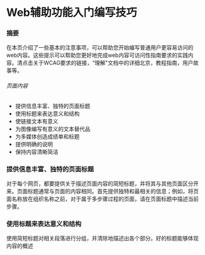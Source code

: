 # Web辅助功能入门编写技巧
### 摘要
在本页介绍了一些基本的注意事项，可以帮助您开始编写普通用户更容易访问的web内容。这些提示可以帮助您更好地完成web内容可访问性指南要求的实践内容。清点击关于WCAG要求的链接，“理解”文档中的详细北京，教程指南，用户故事等。
###### 页面内容
- 提供信息丰富、独特的页面标题
- 使用标题来表达意义和结构
- 使链接文本有意义
- 为图像编写有意义的文本替代品
- 为多媒体创造成绩单和标题
- 提供明确的说明
- 保持内容清晰简洁
### 提供信息丰富、独特的页面标题
对于每个网页，都要提供关于描述页面内容的简短标题，并将其与其他页面区分开来。页面标题通常与页面的内容相同。首先提供独特和最相关的信息；例如，将页面名称放在组织名称之前，对于属于多步骤过程的页面，请在页面标题中描述当前步骤。
### 使用标题来表达意义和结构
使用简短标题对相关段落进行分组，并清除地描述出各个部分。好的标题能够体现内容的概述
